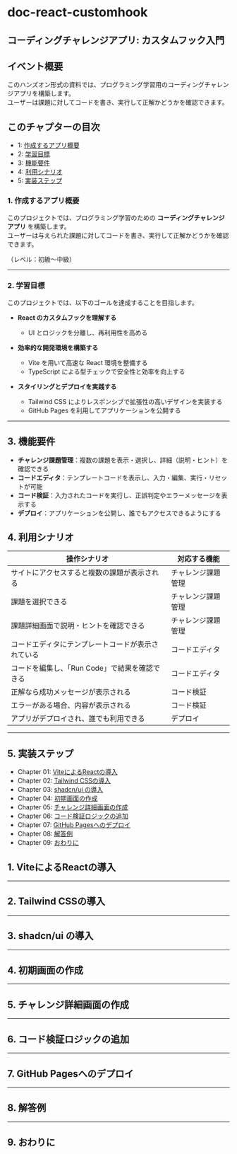 # doc-react-customhook

## コーディングチャレンジアプリ: カスタムフック入門

## イベント概要

このハンズオン形式の資料では、プログラミング学習用のコーディングチャレンジアプリを構築します。  
ユーザーは課題に対してコードを書き、実行して正解かどうかを確認できます。

## このチャプターの目次

- 1: [作成するアプリ概要](#1-作成するアプリ概要)
- 2: [学習目標](#2-学習目標)
- 3: [機能要件](#3-機能要件)
- 4: [利用シナリオ](#4-利用シナリオ)
- 5: [実装ステップ](#5-実装ステップ)

### 1. 作成するアプリ概要

このプロジェクトでは、プログラミング学習のための **コーディングチャレンジアプリ** を構築します。  
ユーザーは与えられた課題に対してコードを書き、実行して正解かどうかを確認できます。

（レベル：初級〜中級）

---

### 2. 学習目標

このプロジェクトでは、以下のゴールを達成することを目指します。

- **React のカスタムフックを理解する**  
  - UI とロジックを分離し、再利用性を高める  

- **効率的な開発環境を構築する**  
  - Vite を用いて高速な React 環境を整備する  
  - TypeScript による型チェックで安全性と効率を向上する  

- **スタイリングとデプロイを実践する**  
  - Tailwind CSS によりレスポンシブで拡張性の高いデザインを実装する  
  - GitHub Pages を利用してアプリケーションを公開する  

---

## 3. 機能要件

- **チャレンジ課題管理**：複数の課題を表示・選択し、詳細（説明・ヒント）を確認できる
- **コードエディタ**：テンプレートコードを表示し、入力・編集、実行・リセットが可能
- **コード検証**：入力されたコードを実行し、正誤判定やエラーメッセージを表示する
- **デプロイ**：アプリケーションを公開し、誰でもアクセスできるようにする

## 4. 利用シナリオ

| 操作シナリオ | 対応する機能 |
|-------------------|----------|
| サイトにアクセスすると複数の課題が表示される | チャレンジ課題管理 |
| 課題を選択できる | チャレンジ課題管理 |
| 課題詳細画面で説明・ヒントを確認できる | チャレンジ課題管理 |
| コードエディタにテンプレートコードが表示されている | コードエディタ |
| コードを編集し、「Run Code」で結果を確認できる | コードエディタ |
| 正解なら成功メッセージが表示される | コード検証 |
| エラーがある場合、内容が表示される | コード検証 |
| アプリがデプロイされ、誰でも利用できる | デプロイ |

---

## 5. 実装ステップ

- Chapter 01: [ViteによるReactの導入](#1-viteによるreactの導入) 
- Chapter 02: [Tailwind CSSの導入](#2-tailwind-cssの導入)   
- Chapter 03: [shadcn/ui の導入](#3-shadcn-ui-の導入)
- Chapter 04: [初期画面の作成](#4-初期画面の作成)  
- Chapter 05: [チャレンジ詳細画面の作成](#5-チャレンジ詳細画面の作成)  
- Chapter 06: [コード検証ロジックの追加](#6-コード検証ロジックの追加)  
- Chapter 07: [GitHub Pagesへのデプロイ](#7-github-pagesへのデプロイ)  
- Chapter 08: [解答例](#8-解答例)
- Chapter 09: [おわりに](#9-おわりに)
 
## 1. ViteによるReactの導入

---

## 2. Tailwind CSSの導入

---

## 3. shadcn/ui の導入

---

## 4. 初期画面の作成

---

## 5. チャレンジ詳細画面の作成

---

## 6. コード検証ロジックの追加

---

## 7. GitHub Pagesへのデプロイ

---

## 8. 解答例

---

## 9. おわりに
